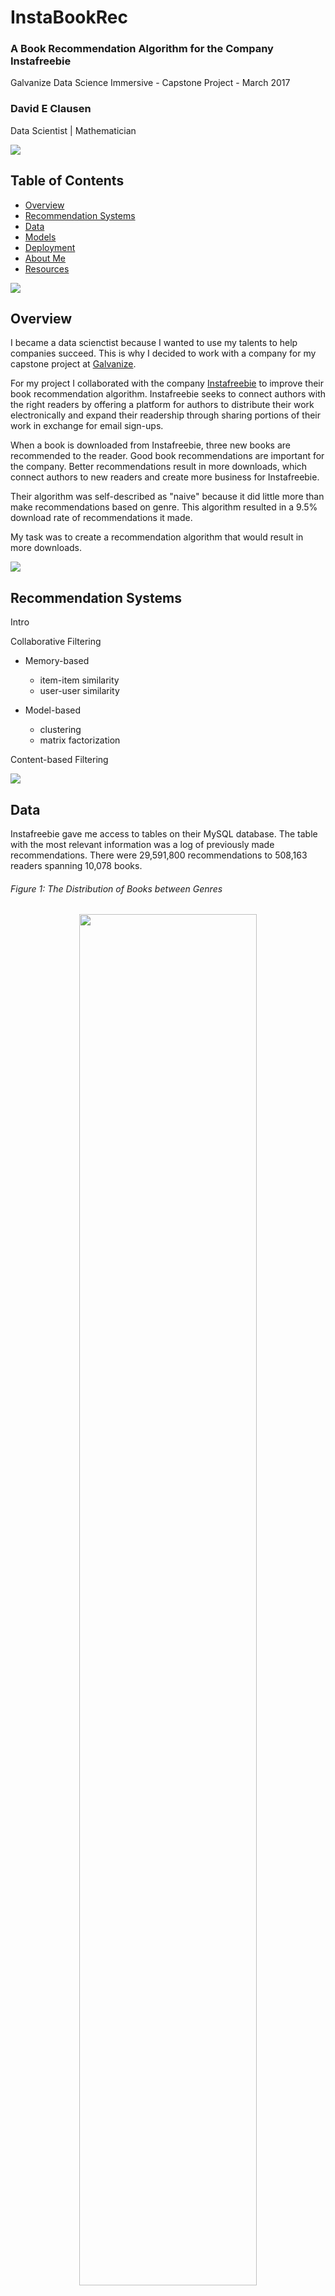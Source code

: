 # InstaBookRec  

<!-- <img src="images/break_line.png"> -->

### A Book Recommendation Algorithm for the Company Instafreebie
Galvanize Data Science Immersive - Capstone Project - March 2017

### David E Clausen
Data Scientist | Mathematician

<img src="images/break_line.png">

## Table of Contents
<!-- - [Purpose](#purpose) -->
- [Overview](#overview)
- [Recommendation Systems](#recommendation-systems)
- [Data](#data)
- [Models](#models)
- [Deployment](#deployment)
- [About Me](#about-me)
- [Resources](#resources)

<img src="images/break_line.png">

<!-- ## Purpose

I became a data scienctist because I wanted to use my talents to help companies succeed.  This is why I decided to work with a company for my capstone project at [Galvanize](http://www.galvanize.com).  

<img src="images/break_line.png">
 -->
## Overview
I became a data scienctist because I wanted to use my talents to help companies succeed.  This is why I decided to work with a company for my capstone project at [Galvanize](http://www.galvanize.com).  

For my project I collaborated with the company [Instafreebie](https://www.instafreebie.com) to improve their book recommendation algorithm.  Instafreebie seeks to connect authors with the right readers by offering a platform for authors to distribute their work electronically and expand their readership through sharing portions of their work in exchange for email sign-ups.  

When a book is downloaded from Instafreebie, three new books are recommended to the reader.  Good book recommendations are important for the company. Better recommendations result in more downloads, which connect authors to new readers and create more business for Instafreebie.  

Their algorithm was self-described as "naive" because it did little more than make recommendations based on genre.  This algorithm resulted in a 9.5% download rate of recommendations it made.

My task was to create a recommendation algorithm that would result in more downloads.

<img src="images/break_line.png">

## Recommendation Systems
Intro

Collaborative Filtering
- Memory-based
     + item-item similarity
     + user-user similarity

- Model-based
    + clustering
    + matrix factorization

Content-based Filtering

<img src="images/break_line.png">

## Data
Instafreebie gave me access to tables on their MySQL database.  The table with the most relevant information was a log of previously made recommendations.  There were 29,591,800 recommendations to 508,163 readers spanning 10,078 books.

###### Figure 1: The Distribution of Books between Genres
<div style="text-align:center">
<img src="images/genre_graph.png" width=75% height=75%/>
</div><br>

There were 32 genres represented in the ten thousand books, but nearly one third of the books were from the genre of Romance.  This is significant because it was important that the recommender I built did more than just suggest books from the same genre as the book that was downloaded, otherwise it would likely perform similarly to the company's current algorithm. Also, with Romance dominating the genre distribution, it could propose a challenge to suggest books from other genres.

This log also kept track of whether or not the recommendations were downloaded by the users.  This type of data is implicit rather than explicit.  Implicit data is an observed behavior of a user towards an item and is typically binary (i.e. downloaded or not downloaded, clicked on or not clicked on), as opposed to explicit data, which is a conscious rating of an item by a user and is usually on some kind of a scale (i.e. 0 to 5 stars, or 1 to 10).


<img src="images/break_line.png">

## Models
Spark and GraphLab

###### Figure 2: Matrix Facotrization
<div style="text-align:center">
<img src="images/matrix_factorization.png" width=75% height=75%>
</div><br>

I utilized the alternating least squares (ALS) algorithm in GraphLab Create and Spark to construct two different model-based collaborative filtering recommender systems.  

Performance

<img src="images/break_line.png">

## Deployment
Web App

<img src="images/homepage.png" width=75% height=75%>

<img src="images/enter_id.png" width=75% height=75%>

<img src="images/example1.png" width=75% height=75%>

<img src="images/example1_results.png" width=75% height=75%>

<img src="images/example2_results.png" width=75% height=75%>


<img src="images/break_line.png">

## About Me
<div style="text-align:center">
<img src="images/headshot_square.PNG" width=30% height=30%/>
</div><br>

I am a Data Scientist living in Denver, Colorado. I believe in harnessing the power of computers to derive actionable insights from data in order to make more informed business decisions.

In 2013, I graduated from the University of Colorado, Boulder with a degree in Mathematics.  I spent 3 years working as the Head of Human Resources and Accounts Receivable/Payable Manager for Smiley Inc., a small construction company in Boulder that specializes in historic remodels and renovations.

At Galvanize, I advanced my skills in machine learning, statistical analysis, and computer programming.  I seek to fully utilize my abilities as a data scientist and mathematician in order to be a useful and effective member of a company.

#### Contact Information

Email: davideclausen@gmail.com

Linkedin: [/in/declausen](https://www.linkedin.com/in/declausen/)


<img src="images/break_line.png">

## Resources

#### Similar Past Galvanize Capstone Projects

* Sal Khan - [Electronic Music Recommender](https://github.com/salmank09/musicrecommender)
* Olivia Schow - [Take-A-Hike: A Colorado Trail Recommender](https://github.com/oschow/take-a-hike)


#### Online

* Analytics Vidhya (uses GraphLab Create) - [Quick Guide to Build a Recommendation Engine in Python](https://www.analyticsvidhya.com/blog/2016/06/quick-guide-build-recommendation-engine-python/)
* Turi-code (uses GraphLab Create) - [Movie Recommender Sample Project](https://github.com/turi-code/sample-movie-recommender)
* Apache Spark - [Collaborative Filtering](https://spark.apache.org/docs/latest/ml-collaborative-filtering.html)
